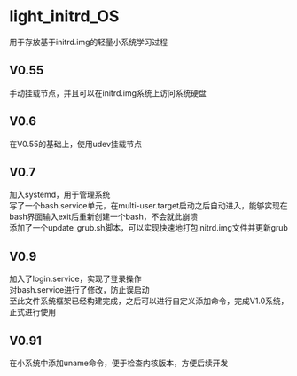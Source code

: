 # light_initrd_OS
用于存放基于initrd.img的轻量小系统学习过程
## V0.55
手动挂载节点，并且可以在initrd.img系统上访问系统硬盘
## V0.6
在V0.55的基础上，使用udev挂载节点
## V0.7
加入systemd，用于管理系统\
写了一个bash.service单元，在multi-user.target启动之后自动进入，能够实现在bash界面输入exit后重新创建一个bash，不会就此崩溃\
添加了一个update_grub.sh脚本，可以实现快速地打包initrd.img文件并更新grub
## V0.9
加入了login.service，实现了登录操作\
对bash.service进行了修改，防止误启动\
至此文件系统框架已经构建完成，之后可以进行自定义添加命令，完成V1.0系统，正式进行使用
## V0.91
在小系统中添加uname命令，便于检查内核版本，方便后续开发
